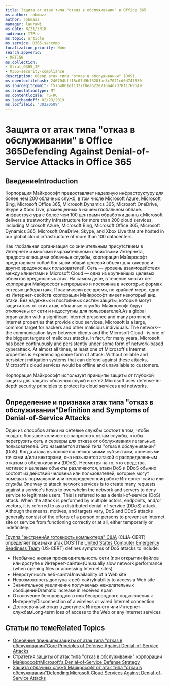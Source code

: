 ```yaml
---
title: Защита от атак типа "отказ в обслуживании" в Office 365
ms.author: robmazz
author: robmazz
manager: laurawi
ms.date: 8/21/2018
audience: ITPro
ms.topic: article
ms.service: O365-seccomp
localization_priority: None
search.appverid:
- MET150
ms.collection:
- Strat_O365_IP
- M365-security-compliance
description: Обзор атак типа "отказ в обслуживании" (DoS).
ms.openlocfilehash: 246704bff18c07d9b76281ae3c7071cd0d747630
ms.sourcegitcommit: f57b4001ef1327f0ea622e716a4d7d78f1769b49
ms.translationtype: MT
ms.contentlocale: ru-RU
ms.lasthandoff: 02/23/2019
ms.locfileid: "30220509"
---
```

# <a name="defending-against-denial-of-service-attacks-in-office-365"></a><span data-ttu-id="da55b-103">Защита от атак типа "отказ в обслуживании" в Office 365</span><span class="sxs-lookup"><span data-stu-id="da55b-103">Defending Against Denial-of-Service Attacks in Office 365</span></span>

## <a name="introduction"></a><span data-ttu-id="da55b-104">Введение</span><span class="sxs-lookup"><span data-stu-id="da55b-104">Introduction</span></span>
<span data-ttu-id="da55b-105">Корпорация Майкрософт предоставляет надежную инфраструктуру для более чем 200 облачных служб, в том числе Microsoft Azure, Microsoft Bing, Microsoft Office 365, Microsoft Dynamics 365, Microsoft OneDrive, Skype и Xbox Live, размещенных в нашем глобальном облаке. инфраструктура с более чем 100 центрами обработки данных.</span><span class="sxs-lookup"><span data-stu-id="da55b-105">Microsoft delivers a trustworthy infrastructure for more than 200 cloud services, including Microsoft Azure, Microsoft Bing, Microsoft Office 365, Microsoft Dynamics 365, Microsoft OneDrive, Skype, and Xbox Live that are hosted in our global cloud infrastructure of more than 100 datacenters.</span></span>

<span data-ttu-id="da55b-p101">Как глобальная организация со значительным присутствием в Интернете и многими выразительноми свойствами Интернета, предоставляющими облачные службы, корпорация Майкрософт представляет собой большой общий целевой объект для хакеров и других вредоносных пользователей. Сеть — уровень взаимодействия между клиентами и Microsoft Cloud — одна из крупнейших целевых объектов вредоносных атак. На самом деле, в течение многих лет корпорация Майкрософт непрерывно и постоянна в некоторых формах сетевых цибераттакк. Практически все время, по крайней мере, одно из Интернет-свойств корпорации Майкрософт имеет некоторый вид атаки. Без надежных и постоянных систем защиты, которые могут защититься от этих атак, облачные службы Майкрософт будут отключены от сети и недоступны для пользователей.</span><span class="sxs-lookup"><span data-stu-id="da55b-p101">As a global organization with a significant Internet presence and many prominent Internet properties that provide cloud services, Microsoft is a large, common target for hackers and other malicious individuals. The network--the communication layer between clients and the Microsoft Cloud--is one of the biggest targets of malicious attacks. In fact, for many years, Microsoft has been continuously and persistently under some form of network-based cyberattack. At almost all times, at least one of Microsoft's Internet properties is experiencing some form of attack. Without reliable and persistent mitigation systems that can defend against these attacks, Microsoft's cloud services would be offline and unavailable to customers.</span></span>

<span data-ttu-id="da55b-111">Корпорация Майкрософт использует принципы защиты от глубокой защиты для защиты облачных служб и сетей.</span><span class="sxs-lookup"><span data-stu-id="da55b-111">Microsoft uses defense-in-depth security principles to protect its cloud services and networks.</span></span> 

## <a name="definition-and-symptoms-of-denial-of-service-attacks"></a><span data-ttu-id="da55b-112">Определение и признаки атак типа "отказ в обслуживании"</span><span class="sxs-lookup"><span data-stu-id="da55b-112">Definition and Symptoms of Denial-of-Service Attacks</span></span>
<span data-ttu-id="da55b-p102">Один из способов атаки на сетевые службы состоит в том, чтобы создать большое количество запросов к узлам службы, чтобы перегрузить сеть и серверы для отказа от обслуживания легальных пользователей. Это называется атакой типа "отказ в обслуживании" (DoS). Когда атака выполняется несколькими субъектами, конечными точками и/или векторами, она называется атакой с распределенным отказом в обслуживании (DDoS). Несмотря на то, что средства, мотивес и целевые объекты различаются, атаки DoS и DDoS обычно состоят из действий человека или пользователей, которые могут помешать нормальной или неопределенной работе Интернет-сайта или службы.</span><span class="sxs-lookup"><span data-stu-id="da55b-p102">One way to attack network services is to create many requests against a service's hosts to overwhelm the network and servers to deny service to legitimate users. This is referred to as a denial-of-service (DoS) attack. When the attack is performed by multiple actors, endpoints, and/or vectors, it is referred to as a distributed denial-of-service (DDoS) attack. Although the means, motives, and targets vary, DoS and DDoS attacks generally consist of the efforts of a person or persons to prevent an Internet site or service from functioning correctly or at all, either temporarily or indefinitely.</span></span>

<span data-ttu-id="da55b-117">[Группа "экстреннАя готовность компьютера" США](https://www.us-cert.gov/) (США-CERT) определяет признаки атак DOS:</span><span class="sxs-lookup"><span data-stu-id="da55b-117">The [United States Computer Emergency Readiness Team](https://www.us-cert.gov/) (US-CERT) defines symptoms of DoS attacks to include:</span></span>
- <span data-ttu-id="da55b-118">Необычно низкая производительность сети (при открытии файлов или доступе к Интернет-сайтам)</span><span class="sxs-lookup"><span data-stu-id="da55b-118">Unusually slow network performance (when opening files or accessing Internet sites)</span></span>
- <span data-ttu-id="da55b-119">Недоступность веб-сайта</span><span class="sxs-lookup"><span data-stu-id="da55b-119">Unavailability of a Web site</span></span>
- <span data-ttu-id="da55b-120">Невозможность доступа к веб-сайту</span><span class="sxs-lookup"><span data-stu-id="da55b-120">Inability to access a Web site</span></span>
- <span data-ttu-id="da55b-121">Значительное увеличение получаемых нежелательных сообщений</span><span class="sxs-lookup"><span data-stu-id="da55b-121">Dramatic increase in received spam</span></span>
- <span data-ttu-id="da55b-122">Отключение беспроводного или беспроводного подключения к Интернету</span><span class="sxs-lookup"><span data-stu-id="da55b-122">Disconnection of a wireless or wired Internet connection</span></span>
- <span data-ttu-id="da55b-123">Долгосрочный отказ в доступе к Интернету или Интернет-службам</span><span class="sxs-lookup"><span data-stu-id="da55b-123">Long-term loss of access to the Web or any Internet services</span></span>

## <a name="related-topics"></a><span data-ttu-id="da55b-124">Статьи по теме</span><span class="sxs-lookup"><span data-stu-id="da55b-124">Related Topics</span></span>
- [<span data-ttu-id="da55b-125">Основные принципы защиты от атак типа "отказ в обслуживании"</span><span class="sxs-lookup"><span data-stu-id="da55b-125">Core Principles of Defense Against Denial-of-Service Attacks</span></span>](office-365-core-principles-of-defense-against-dos-attacks.md)
- [<span data-ttu-id="da55b-126">Стратегия защиты от атак типа "отказ в обслуживании" корпорации Майкрософт</span><span class="sxs-lookup"><span data-stu-id="da55b-126">Microsoft's Denial-of-Service Defense Strategy</span></span>](office-365-microsoft-dos-defense-strategy.md)
- [<span data-ttu-id="da55b-127">Защита облачных служб Майкрософт от атак типа "отказ в обслуживании"</span><span class="sxs-lookup"><span data-stu-id="da55b-127">Defending Microsoft Cloud Services Against Denial-of-Service Attacks</span></span>](office-365-defending-cloud-services-against-dos-attacks.md)
